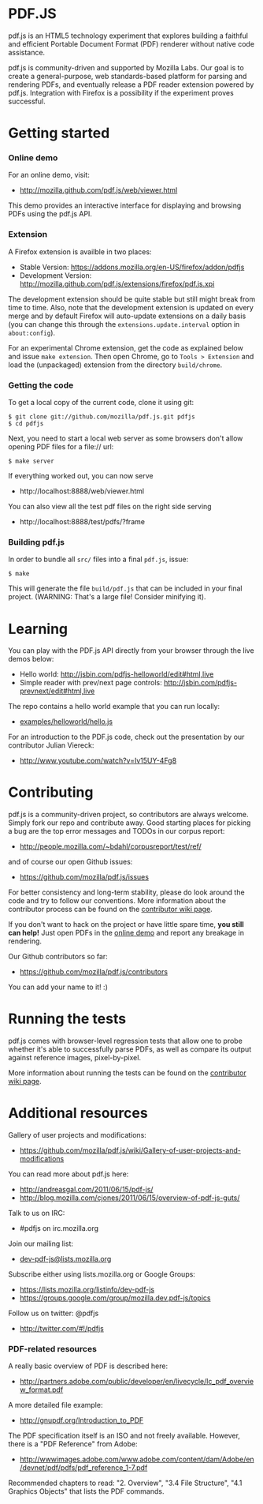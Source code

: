 # PDF.JS


pdf.js is an HTML5 technology experiment that explores building a faithful
and efficient Portable Document Format (PDF) renderer without native code 
assistance.

pdf.js is community-driven and supported by Mozilla Labs. Our goal is to 
create a general-purpose, web standards-based platform for parsing and 
rendering PDFs, and eventually release a PDF reader extension powered by 
pdf.js. Integration with Firefox is a possibility if the experiment proves 
successful.

 

# Getting started

### Online demo

For an online demo, visit:

+ http://mozilla.github.com/pdf.js/web/viewer.html

This demo provides an interactive interface for displaying and browsing PDFs
using the pdf.js API.

### Extension

A Firefox extension is availble in two places:

+ Stable Version: https://addons.mozilla.org/en-US/firefox/addon/pdfjs
+ Development Version: http://mozilla.github.com/pdf.js/extensions/firefox/pdf.js.xpi

The development extension should be quite stable but still might break from time to time.
Also, note that the development extension is updated on every merge and by default Firefox will
auto-update extensions on a daily basis (you can change this through the 
`extensions.update.interval` option in `about:config`).

For an experimental Chrome extension, get the code as explained below and issue `make extension`. 
Then open Chrome, go to `Tools > Extension` and load the (unpackaged) extension
from the directory `build/chrome`.

### Getting the code

To get a local copy of the current code, clone it using git:

    $ git clone git://github.com/mozilla/pdf.js.git pdfjs
    $ cd pdfjs

Next, you need to start a local web server as some browsers don't allow opening
PDF files for a file:// url:

    $ make server

If everything worked out, you can now serve 

+ http://localhost:8888/web/viewer.html

You can also view all the test pdf files on the right side serving

+ http://localhost:8888/test/pdfs/?frame

### Building pdf.js

In order to bundle all `src/` files into a final `pdf.js`, issue:

    $ make

This will generate the file `build/pdf.js` that can be included in your final project. (WARNING: That's a large file! Consider minifying it).


# Learning

You can play with the PDF.js API directly from your browser through the live demos below:

+ Hello world: http://jsbin.com/pdfjs-helloworld/edit#html,live
+ Simple reader with prev/next page controls: http://jsbin.com/pdfjs-prevnext/edit#html,live

The repo contains a hello world example that you can run locally:

+ [examples/helloworld/hello.js](https://github.com/mozilla/pdf.js/blob/master/examples/helloworld/hello.js)

For an introduction to the PDF.js code, check out the presentation by our contributor Julian Viereck:

+ http://www.youtube.com/watch?v=Iv15UY-4Fg8




# Contributing

pdf.js is a community-driven project, so contributors are always welcome. 
Simply fork our repo and contribute away. Good starting places for picking
a bug are the top error messages and TODOs in our corpus report:

+ http://people.mozilla.com/~bdahl/corpusreport/test/ref/

and of course our open Github issues:

+ https://github.com/mozilla/pdf.js/issues 

For better consistency and long-term stability, please do look around the 
code and try to follow our conventions.
More information about the contributor process can be found on the 
[contributor wiki page](https://github.com/mozilla/pdf.js/wiki/Contributing).

If you don't want to hack on the project or have little spare time, __you still
can help!__ Just open PDFs in the 
[online demo](http://mozilla.github.com/pdf.js/web/viewer.html) and report 
any breakage in rendering.

Our Github contributors so far:

+ https://github.com/mozilla/pdf.js/contributors

You can add your name to it! :)


# Running the tests

pdf.js comes with browser-level regression tests that allow one to probe
whether it's able to successfully parse PDFs, as well as compare its output
against reference images, pixel-by-pixel.

More information about running the tests can be found on the
[contributor wiki page](https://github.com/mozilla/pdf.js/wiki/Contributing).


# Additional resources

Gallery of user projects and modifications:

+ https://github.com/mozilla/pdf.js/wiki/Gallery-of-user-projects-and-modifications

You can read more about pdf.js here:

+ http://andreasgal.com/2011/06/15/pdf-js/
+ http://blog.mozilla.com/cjones/2011/06/15/overview-of-pdf-js-guts/

Talk to us on IRC:

+ #pdfjs on irc.mozilla.org

Join our mailing list: 

+ dev-pdf-js@lists.mozilla.org

Subscribe either using lists.mozilla.org or Google Groups: 
  
+ https://lists.mozilla.org/listinfo/dev-pdf-js
+ https://groups.google.com/group/mozilla.dev.pdf-js/topics

Follow us on twitter: @pdfjs

+ http://twitter.com/#!/pdfjs
  
  
  
### PDF-related resources

A really basic overview of PDF is described here:

+ http://partners.adobe.com/public/developer/en/livecycle/lc_pdf_overview_format.pdf

A more detailed file example:

+ http://gnupdf.org/Introduction_to_PDF
  
The PDF specification itself is an ISO and not freely available. However, there is
a "PDF Reference" from Adobe:

+ http://wwwimages.adobe.com/www.adobe.com/content/dam/Adobe/en/devnet/pdf/pdfs/pdf_reference_1-7.pdf

Recommended chapters to read: "2. Overview", "3.4 File Structure", 
"4.1 Graphics Objects" that lists the PDF commands.
